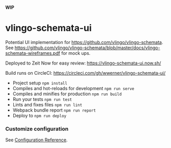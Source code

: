 **WIP**

# vlingo-schemata-ui

Potential UI implementation for https://github.com/vlingo/vlingo-schemata.
See https://github.com/vlingo/vlingo-schemata/blob/master/docs/vlingo-schemata-wireframes.pdf for mock ups.

Deployed to Zeit Now for easy review: https://vlingo-schemata-ui.now.sh/

Build runs on CircleCI: https://circleci.com/gh/wwerner/vlingo-schemata-ui/

* Project setup `npm install`
* Compiles and hot-reloads for development `npm run serve`
* Compiles and minifies for production `npm run build`
* Run your tests `npm run test`
* Lints and fixes files `npm run lint`
* Webpack bundle report `npm run report`
* Deploy to `npm run deploy`

### Customize configuration
See [Configuration Reference](https://cli.vuejs.org/config/).
